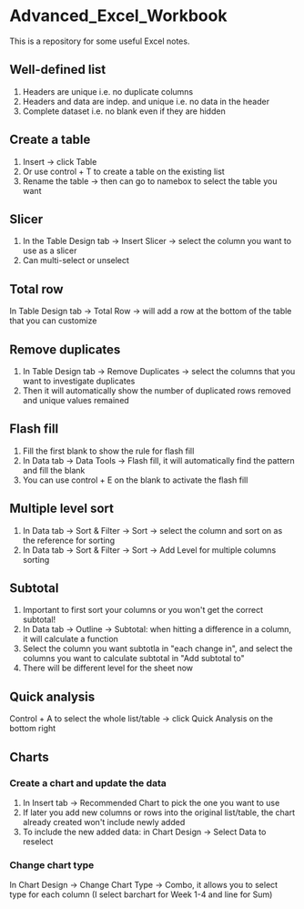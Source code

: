 # Advanced_Excel_Workbook
This is a repository for some useful Excel notes.  

## Well-defined list
1. Headers are unique i.e. no duplicate columns
2. Headers and data are indep. and unique i.e. no data in the header 
3. Complete dataset i.e. no blank even if they are hidden

## Create a table
1. Insert -> click Table
2. Or use control + T to create a table on the existing list
3. Rename the table -> then can go to namebox to select the table you want

## Slicer
1. In the Table Design tab -> Insert Slicer -> select the column you want to use as a slicer
2. Can multi-select or unselect

## Total row
In Table Design tab -> Total Row -> will add a row at the bottom of the table that you can customize 

## Remove duplicates 
1. In Table Design tab -> Remove Duplicates -> select the columns that you want to investigate duplicates
2. Then it will automatically show the number of duplicated rows removed and unique values remained

## Flash fill 
1. Fill the first blank to show the rule for flash fill 
2. In Data tab -> Data Tools -> Flash fill, it will automatically find the pattern and fill the blank 
3. You can use control + E on the blank to activate the flash fill 

## Multiple level sort 
1. In Data tab -> Sort & Filter -> Sort -> select the column and sort on as the reference for sorting
2. In Data tab -> Sort & Filter -> Sort -> Add Level for multiple columns sorting

## Subtotal 
1. Important to first sort your columns or you won't get the correct subtotal! 
2. In Data tab -> Outline -> Subtotal: when hitting a difference in a column, it will calculate a function
3. Select the column you want subtotla in "each change in", and select the columns you want to calculate subtotal in "Add subtotal to"
4. There will be different level for the sheet now 

## Quick analysis 
Control + A to select the whole list/table -> click Quick Analysis on the bottom right 

## Charts
### Create a chart and update the data 
1. In Insert tab -> Recommended Chart to pick the one you want to use
2. If later you add new columns or rows into the original list/table, the chart already created won't include newly added
3. To include the new added data: in Chart Design -> Select Data to reselect

### Change chart type 
In Chart Design -> Change Chart Type -> Combo, it allows you to select type for each column (I select barchart for Week 1-4 and line for Sum)   

## 
